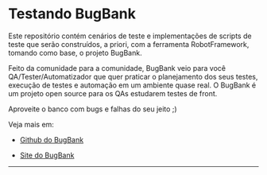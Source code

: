 # Testando BugBank

Este repositório contém cenários de teste e implementações de scripts de teste que serão construídos, a priori, com a ferramenta RobotFramework, tomando como base, o projeto BugBank.

Feito da comunidade para a comunidade, BugBank veio para você QA/Tester/Automatizador que quer praticar o planejamento dos seus testes, execução de testes e automação em um ambiente quase real. O BugBank é um projeto open source para os QAs estudarem testes de front.

Aproveite o banco com bugs e falhas do seu jeito ;)


Veja mais em:

- [Github do BugBank](https://github.com/jhonatasmatos/bugbank)

- [Site do BugBank](https://bugbank.netlify.app)

-----

